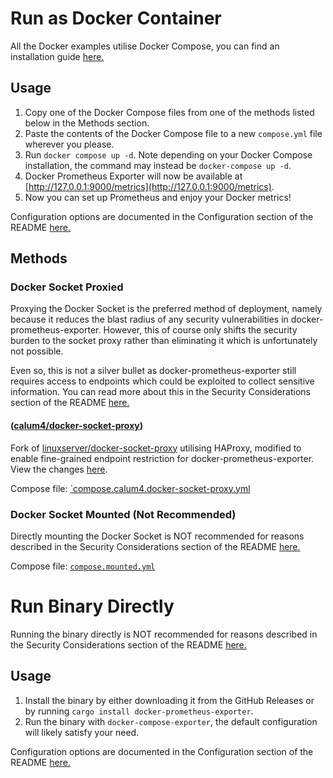 # Run as Docker Container

All the Docker examples utilise Docker Compose, you can find an installation guide [here.](https://docs.docker.com/compose/install/)

## Usage

1. Copy one of the Docker Compose files from one of the methods listed below in the Methods section.
2. Paste the contents of the Docker Compose file to a new `compose.yml` file wherever you please.
3. Run `docker compose up -d`. Note depending on your Docker Compose installation, the command may instead be `docker-compose up -d`.
4. Docker Prometheus Exporter will now be available at [http://127.0.0.1:9000/metrics](http://127.0.0.1:9000/metrics).
5. Now you can set up Prometheus and enjoy your Docker metrics! 

Configuration options are documented in the Configuration section of the README [here.](../README.md#Configuration)

## Methods

### Docker Socket Proxied

Proxying the Docker Socket is the preferred method of deployment, namely because it reduces the blast radius of any 
security vulnerabilities in docker-prometheus-exporter. However, this of course only shifts the security burden to the
socket proxy rather than eliminating it which is unfortunately not possible. 

Even so, this is not a silver bullet as docker-prometheus-exporter still requires access to endpoints which could be
exploited to collect sensitive information. You can read more about this in the Security Considerations section of the README
[here.](../README.md#security-considerations)

#### ([calum4/docker-socket-proxy](https://github.com/calum4/docker-socket-proxy))

Fork of [linuxserver/docker-socket-proxy](https://github.com/linuxserver/docker-socket-proxy) utilising HAProxy,
modified to enable fine-grained endpoint restriction for docker-prometheus-exporter. View the changes
[here](https://github.com/linuxserver/docker-socket-proxy/compare/main...calum4:docker-socket-proxy:main).

Compose file: [`compose.calum4.docker-socket-proxy.yml](compose.calum4.docker-socket-proxy.yml)


### Docker Socket Mounted (Not Recommended)

Directly mounting the Docker Socket is NOT recommended for reasons described in the Security Considerations section of the README [here.](../README.md#security-considerations)

Compose file: [`compose.mounted.yml`](compose.mounted.yml)

# Run Binary Directly

Running the binary directly is NOT recommended for reasons described in the Security Considerations section of the README [here.](../README.md#security-considerations)

## Usage

1. Install the binary by either downloading it from the GitHub Releases or by running `cargo install docker-prometheus-exporter`.
2. Run the binary with `docker-compose-exporter`, the default configuration will likely satisfy your need.

Configuration options are documented in the Configuration section of the README [here.](../README.md#Configuration)
